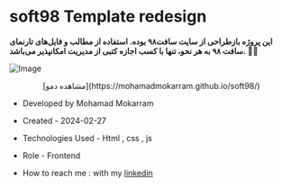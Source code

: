 # soft98 Template redesign

**این پروژه بازطراحی از سایت سافت۹۸ بوده. استفاده از مطالب و فایل‌های تارنمای سافت ٩٨ به هر نحو، تنها با کسب اجازه کتبی از مدیریت امکانپذیر می‌باشد. 🙏🏻**

![Image](https://github.com/user-attachments/assets/be1bc7d8-8d64-4016-9f58-f418b7fa7114)

<p align="center">[مشاهده دمو](https://mohamadmokarram.github.io/soft98/)</p>

- Developed by Mohamad Mokarram

- Created - 2024-02-27

- Technologies Used - Html , css , js

- Role - Frontend

- How to reach me : with my [linkedin](https://www.linkedin.com/in/mohamad-mokaram-05b873200/)
